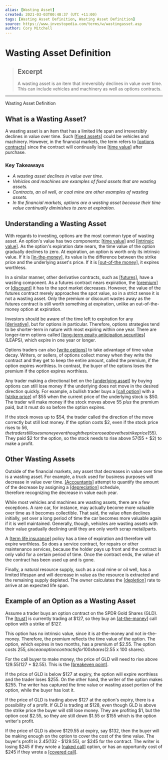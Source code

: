 ```yaml
---
alias: [Wasting Asset]
created: 2021-03-03T00:48:37 (UTC +11:00)
tags: [Wasting Asset Definition, Wasting Asset Definition]
source: https://www.investopedia.com/terms/w/wastingasset.asp
author: Cory Mitchell
---
```


# Wasting Asset Definition

> ## Excerpt
> A wasting asset is an item that irreversibly declines in value over time. This can include vehicles and machinery as well as options contracts.

---

Wasting Asset Definition
## What is a Wasting Asset?

A wasting asset is an item that has a limited life span and irreversibly declines in value over time. Such [[fixed assets]](https://www.investopedia.com/terms/f/fixedasset.asp) could be vehicles and machinery. However, in the financial markets, the term refers to [[options contracts]](https://www.investopedia.com/terms/o/optionscontract.asp) since the contract will continually lose [[time value]](https://www.investopedia.com/articles/optioninvestor/02/021302.asp) after purchase.

### Key Takeaways

-   _A wasting asset declines in value over time._
-   _Vehicles and machines are examples of fixed assets that are wasting assets._
-   _Contracts, an oil well, or coal mine are other examples of wasting assets._
-   _In the financial markets, options are a wasting asset because their time value continually diminishes to zero at expiration._

## Understanding a Wasting Asset

With regards to investing, options are the most common type of wasting asset. An option's value has two components: [[time value]](https://www.investopedia.com/terms/t/timevalue.asp) and [[intrinsic value]](https://www.investopedia.com/terms/i/intrinsicvalue.asp). As the option's expiration date nears, the time value of the option gradually declines to zero. At expiration, an option is worth only its intrinsic value. If it is [[in-the-money]](https://www.investopedia.com/terms/i/inthemoney.asp), its value is the difference between the strike price and the underlying asset's price. If it is [[out-of-the money]](https://www.investopedia.com/terms/o/outofthemoney.asp), it expires worthless.

In a similar manner, other derivative contracts, such as [[futures]](https://www.investopedia.com/terms/f/futures.asp), have a wasting component. As a futures contract nears expiration, the [[premium]](https://www.investopedia.com/terms/p/premium.asp) or [[discount]](https://www.investopedia.com/terms/d/discount.asp) it has to the spot market decreases. However, the value of the futures contract merely approaches the spot value, so in a strict sense it is not a wasting asset. Only the premium or discount wastes away as the futures contract is still worth something at expiration, unlike an out-of-the-money option at expiration.

Investors should be aware of the time left to expiration for any [[derivative]](https://www.investopedia.com/terms/d/derivative.asp), but for options in particular. Therefore, options strategies tend to be shorter-term in nature with most expiring within one year. There are longer-term options called [[long-term equity anticipation securities]](https://www.investopedia.com/terms/l/leaps.asp) (LEAPS), which expire in one year or longer.

Options traders can also [[write options]](https://www.investopedia.com/terms/w/writing-an-option.asp) to take advantage of time value decay. Writers, or sellers, of options collect money when they write the contract and they get to keep the entire amount, called the premium, if the option expires worthless. In contrast, the buyer of the options loses the premium if the option expires worthless.

Any trader making a directional bet on the [[underlying asset]](https://www.investopedia.com/terms/u/underlying-asset.asp) by buying options can still lose money if the underlying does not move in the desired direction quickly. For example, a bullish trader buys a [[call option]](https://www.investopedia.com/terms/c/calloption.asp) with a [[strike price]](https://www.investopedia.com/terms/s/strikeprice.asp) of $55 when the current price of the underlying stock is $50. The trader will make money if the stock moves above 55 _plus_ the premium paid, but it must do so before the option expires.

If the stock moves up to $54, the trader called the direction of the move correctly but still lost money. If the option costs $2, even if the stock price rises to $56, the trader still loses money even though the price rose above the strike price ($55). They paid $2 for the option, so the stock needs to rise above $57 ($55 + $2) to make a profit.

## Other Wasting Assets

Outside of the financial markets, any asset that decreases in value over time is a wasting asset. For example, a truck used for business purposes will decrease in value over time. [[Accountants]](https://www.investopedia.com/terms/a/accountant.asp) attempt to quantify the amount of the decrease by assigning a [[depreciation]](https://www.investopedia.com/terms/d/depreciation.asp) schedule, therefore recognizing the decrease in value each year.

While most vehicles and machines are wasting assets, there are a few exceptions. A rare car, for instance, may actually become more valuable over time as it becomes collectible. That said, the value often declines initially, yet over a long period of time the car becomes more valuable again if it is well maintained. Generally, though, vehicles are wasting assets with their value gradually declining until they are only worth scrap metal/parts.

A [[term life insurance]](https://www.investopedia.com/terms/t/termlife.asp) policy has a time of expiration and therefore will expire worthless. So does a service contract, for repairs or other maintenance services, because the holder pays up front and the contract is only valid for a certain period of time. Once the contract ends, the value of the contract has been used up and is gone.

Finally, a natural resource supply, such as a coal mine or oil well, has a limited lifespan and will decrease in value as the resource is extracted and the remaining supply depleted. The owner calculates the [[depletion]](https://www.investopedia.com/terms/d/depletion.asp) rate to arrive at an expected life span.

## Example of an Option as a Wasting Asset

Assume a trader buys an option contract on the SPDR Gold Shares (GLD). The [[trust]](https://www.investopedia.com/terms/u/unittrust.asp) is currently trading at $127, so they buy an [[at-the-money]](https://www.investopedia.com/terms/a/atthemoney.asp) call option with a strike of $127.

This option has no intrinsic value, since it is at-the-money and not in-the-money. Therefore, the premium reflects the time value of the option. The option, which expires in two months, has a premium of $2.55. The option costs $255, since an option contract is for 100 shares ($2.55 x 100 shares).

For the call buyer to make money, the price of GLD will need to rise above $129.55 ($127 + $2.55). This is the [[breakeven point]](https://www.investopedia.com/terms/b/breakevenpoint.asp).

If the price of GLD is below $127 at expiry, the option will expire worthless and the trader loses $255. On the other hand, the writer of the option makes $255. The writer has captured the time value or wasting asset portion of the option, while the buyer has lost it.

If the price of GLD is trading above $127 at the option's expiry, there is a possibility of a profit. If GLD is trading at $128, even though GLD is above the strike price the buyer will still lose money. They are profiting $1, but the option cost $2.55, so they are still down $1.55 or $155 which is the option writer's profit.

If the price of GLD is above $129.55 at expiry, say $132, then the buyer will be making enough on the option to cover the cost of the time value. The buyer's profit is $2.45 ($132 - $129.55), or $245 for the contract. The writer is losing $245 if they wrote a [[naked call]](https://www.investopedia.com/terms/n/nakedcall.asp) option, or has an opportunity cost of $245 if they wrote a [[covered call]](https://www.investopedia.com/terms/c/coveredcall.asp).
